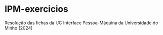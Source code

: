 # IPM-exercicios
 Resolução das fichas da UC Interface Pessoa-Máquina da Universidade do Minho (2024)
